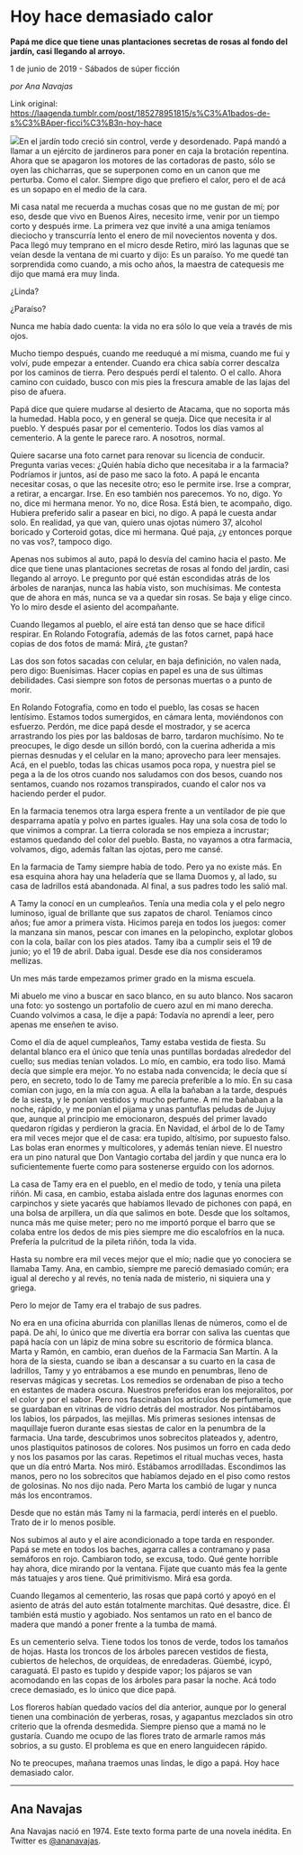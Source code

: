 # Hoy hace demasiado calor

**Papá me dice que tiene unas plantaciones secretas de rosas al fondo del jardín, casi llegando al arroyo.**

1 de junio de 2019 - Sábados de súper ficción

_por Ana Navajas_

Link original: https://laagenda.tumblr.com/post/185278951815/s%C3%A1bados-de-s%C3%BAper-ficci%C3%B3n-hoy-hace

![](https://64.media.tumblr.com/93def3e0a91f0c57dc2149d2e663f5f8/b5cf74d51a6babe9-d8/s500x750/a2f70499adf21b5991f477f0e0a40e99b12bf460.jpg)En el jardín todo creció sin control, verde y desordenado. Papá mandó a llamar a un ejército de jardineros para poner en caja la brotación repentina. Ahora que se apagaron los motores de las cortadoras de pasto, sólo se oyen las chicharras, que se superponen como en un canon que me perturba. Como el calor. Siempre digo que prefiero el calor, pero el de acá es un sopapo en el medio de la cara.  


Mi casa natal me recuerda a muchas cosas que no me gustan de mí; por eso, desde que vivo en Buenos Aires, necesito irme, venir por un tiempo corto y después irme. La primera vez que invité a una amiga teníamos dieciocho y transcurría lento el enero de mil novecientos noventa y dos. Paca llegó muy temprano en el micro desde Retiro, miró las lagunas que se veían desde la ventana de mi cuarto y dijo: Es un paraíso. Yo me quedé tan sorprendida como cuando, a mis ocho años, la maestra de catequesis me dijo que mamá era muy linda.

¿Linda?

¿Paraíso?

Nunca me había dado cuenta: la vida no era sólo lo que veía a través de mis ojos.

Mucho tiempo después, cuando me reeduqué a mí misma, cuando me fui y volví, pude empezar a entender. Cuando era chica sabía correr descalza por los caminos de tierra. Pero después perdí el talento. O el callo. Ahora camino con cuidado, busco con mis pies la frescura amable de las lajas del piso de afuera.

Papá dice que quiere mudarse al desierto de Atacama, que no soporta más la humedad. Habla poco, y en general se queja. Dice que necesita ir al pueblo. Y después pasar por el cementerio. Todos los días vamos al cementerio. A la gente le parece raro. A nosotros, normal.

Quiere sacarse una foto carnet para renovar su licencia de conducir. Pregunta varias veces: ¿Quién había dicho que necesitaba ir a la farmacia? Podríamos ir juntos, así de paso me saco la foto. A papá le encanta necesitar cosas, o que las necesite otro; eso le permite irse. Irse a comprar, a retirar, a encargar. Irse. En eso también nos parecemos. Yo no, digo. Yo no, dice mi hermana menor. Yo no, dice Rosa. Está bien, te acompaño, digo. Hubiera preferido salir a pasear en bici, no digo. A papá le cuesta andar solo. En realidad, ya que van, quiero unas ojotas número 37, alcohol boricado y Corteroid gotas, dice mi hermana. Qué paja, ¿y entonces porque no vas vos?, tampoco digo.

Apenas nos subimos al auto, papá lo desvía del camino hacia el pasto. Me dice que tiene unas plantaciones secretas de rosas al fondo del jardín, casi llegando al arroyo. Le pregunto por qué están escondidas atrás de los árboles de naranjas, nunca las había visto, son muchísimas. Me contesta que de ahora en más, nunca se va a quedar sin rosas. Se baja y elige cinco. Yo lo miro desde el asiento del acompañante.

Cuando llegamos al pueblo, el aire está tan denso que se hace difícil respirar. En Rolando Fotografía, además de las fotos carnet, papá hace copias de dos fotos de mamá: Mirá, ¿te gustan?

Las dos son fotos sacadas con celular, en baja definición, no valen nada, pero digo: Buenísimas. Hacer copias en papel es una de sus últimas debilidades. Casi siempre son fotos de personas muertas o a punto de morir.

En Rolando Fotografía, como en todo el pueblo, las cosas se hacen lentísimo. Estamos todos sumergidos, en cámara lenta, moviéndonos con esfuerzo. Perdón, me dice papá desde el mostrador, y se acerca arrastrando los pies por las baldosas de barro, tardaron muchísimo. No te preocupes, le digo desde un sillón bordó, con la cuerina adherida a mis piernas desnudas y el celular en la mano; aprovecho para leer mensajes. Acá, en el pueblo, todas las chicas usamos poca ropa, y nuestra piel se pega a la de los otros cuando nos saludamos con dos besos, cuando nos sentamos, cuando nos rozamos transpirados, cuando el calor nos va haciendo perder el pudor.

En la farmacia tenemos otra larga espera frente a un ventilador de pie que desparrama apatía y polvo en partes iguales. Hay una sola cosa de todo lo que vinimos a comprar. La tierra colorada se nos empieza a incrustar; estamos quedando del color del pueblo. Basta, no vayamos a otra farmacia, volvamos, digo, además faltan las ojotas, pero me cansé.

En la farmacia de Tamy siempre había de todo. Pero ya no existe más. En esa esquina ahora hay una heladería que se llama Duomos y, al lado, su casa de ladrillos está abandonada. Al final, a sus padres todo les salió mal.

A Tamy la conocí en un cumpleaños. Tenía una media cola y el pelo negro luminoso, igual de brillante que sus zapatos de charol. Teníamos cinco años; fue amor a primera vista. Hicimos pareja en todos los juegos: comer la manzana sin manos, pescar con imanes en la pelopincho, explotar globos con la cola, bailar con los pies atados. Tamy iba a cumplir seis el 19 de junio; yo el 19 de abril. Daba igual. Desde ese día nos consideramos mellizas.

Un mes más tarde empezamos primer grado en la misma escuela.

Mi abuelo me vino a buscar en saco blanco, en su auto blanco. Nos sacaron una foto: yo sostengo un portafolio de cuero azul en mi mano derecha. Cuando volvimos a casa, le dije a papá: Todavía no aprendí a leer, pero apenas me enseñen te aviso.

Como el día de aquel cumpleaños, Tamy estaba vestida de fiesta. Su delantal blanco era el único que tenía unas puntillas bordadas alrededor del cuello; sus medias tenían volados. Lo mío, en cambio, era todo liso. Mamá decía que simple era mejor. Yo no estaba nada convencida; le decía que sí pero, en secreto, todo lo de Tamy me parecía preferible a lo mío. En su casa comían con jugo, en la mía con agua. A ella la bañaban a la tarde, después de la siesta, y le ponían vestidos y mucho perfume. A mí me bañaban a la noche, rápido, y me ponían el pijama y unas pantuflas peludas de Jujuy que, aunque al principio me emocionaron, después del primer lavado quedaron rígidas y perdieron la gracia. En Navidad, el árbol de lo de Tamy era mil veces mejor que el de casa: era tupido, altísimo, por supuesto falso. Las bolas eran enormes y multicolores, y además tenían nieve. El nuestro era un pino natural que Don Vantagio cortaba del jardín y que nunca era lo suficientemente fuerte como para sostenerse erguido con los adornos.

La casa de Tamy era en el pueblo, en el medio de todo, y tenía una pileta riñón. Mi casa, en cambio, estaba aislada entre dos lagunas enormes con carpinchos y siete yacarés que habíamos llevado de pichones con papá, en una bolsa de arpillera, un día que salimos en bote. Desde que los soltamos, nunca más me quise meter; pero no me importó porque el barro que se colaba entre los dedos de mis pies siempre me dio escalofríos en la nuca. Prefería la pulcritud de la pileta riñón, toda la vida.

Hasta su nombre era mil veces mejor que el mío; nadie que yo conociera se llamaba Tamy. Ana, en cambio, siempre me pareció demasiado común; era igual al derecho y al revés, no tenía nada de misterio, ni siquiera una y griega.

Pero lo mejor de Tamy era el trabajo de sus padres.

No era en una oficina aburrida con planillas llenas de números, como el de papá. De ahí, lo único que me divertía era borrar con saliva las cuentas que papá hacía con un lápiz de mina sobre su escritorio de fórmica blanca. Marta y Ramón, en cambio, eran dueños de la Farmacia San Martín. A la hora de la siesta, cuando se iban a descansar a su cuarto en la casa de ladrillos, Tamy y yo entrábamos a ese mundo en penumbras, lleno de reservas mágicas y secretas. Los remedios se ordenaban de piso a techo en estantes de madera oscura. Nuestros preferidos eran los mejoralitos, por el color y por el sabor. Pero nos fascinaban los artículos de perfumería, que se guardaban en vitrinas de vidrio detrás del mostrador. Nos pintábamos los labios, los párpados, las mejillas. Mis primeras sesiones intensas de maquillaje fueron durante esas siestas de calor en la penumbra de la farmacia. Una tarde, descubrimos unos sobrecitos plateados y, adentro, unos plastiquitos patinosos de colores. Nos pusimos un forro en cada dedo y nos los pasamos por las caras. Repetimos el ritual muchas veces, hasta que un día entró Marta. Nos miró. Estábamos arrodilladas. Escondimos las manos, pero no los sobrecitos que habíamos dejado en el piso como restos de golosinas. No nos dijo nada. Pero Marta los cambió de lugar y nunca más los encontramos.

Desde que no están más Tamy ni la farmacia, perdí interés en el pueblo. Trato de ir lo menos posible.

Nos subimos al auto y el aire acondicionado a tope tarda en responder. Papá se mete en todos los baches, agarra calles a contramano y pasa semáforos en rojo. Cambiaron todo, se excusa, todo. Qué gente horrible hay ahora, dice mirando por la ventana. Fijate que cuanto más fea la gente más tatuajes y aros tiene. Qué primitivismo. Mirá esa gorda.

Cuando llegamos al cementerio, las rosas que papá cortó y apoyó en el asiento de atrás del auto están totalmente marchitas. Qué desastre, dice. Él también está mustio y agobiado. Nos sentamos un rato en el banco de madera que mandó a poner frente a la tumba de mamá.

Es un cementerio selva. Tiene todos los tonos de verde, todos los tamaños de hojas. Hasta los troncos de los árboles parecen vestidos de fiesta, cubiertos de helechos, de orquídeas, de enredaderas. Güembé, icypó, caraguatá. El pasto es tupido y despide vapor; los pájaros se van acomodando en las copas de los árboles para pasar la noche. Acá todo crece demasiado, es lo único que dice papá.

Los floreros habían quedado vacíos del día anterior, aunque por lo general tienen una combinación de yerberas, rosas, y agapantus mezclados sin otro criterio que la ofrenda desmedida. Siempre pienso que a mamá no le gustaría. Cuando me ocupo de las flores trato de armarle ramos más sobrios, a su gusto. El problema es que en enero languidecen rápido.

No te preocupes, mañana traemos unas lindas, le digo a papá. Hoy hace demasiado calor.



---

Ana Navajas
-----------

 Ana Navajas nació en 1974. Este texto forma parte de una novela inédita. En Twitter es [@ananavajas](https://twitter.com/ananavajas). 


